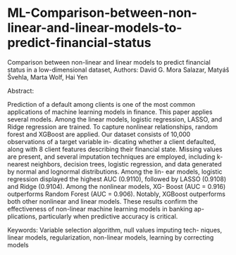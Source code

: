 # ML-Comparison-between-non-linear-and-linear-models-to-predict-financial-status
Comparison between non-linear and linear models to predict financial status in a low-dimensional dataset, Authors: David G. Mora Salazar, Matyáš Švehla, Marta Wolf, Hai Yen

Abstract:

Prediction of a default among clients is one of the most common applications
of machine learning models in finance. This paper applies several models.
Among the linear models, logistic regression, LASSO, and Ridge regression
are trained. To capture nonlinear relationships, random forest and XGBoost
are applied. Our dataset consists of 10,000 observations of a target variable in-
dicating whether a client defaulted, along with 8 client features describing their
financial state. Missing values are present, and several imputation techniques
are employed, including k-nearest neighbors, decision trees, logistic regression,
and data generated by normal and lognormal distributions. Among the lin-
ear models, logistic regression displayed the highest AUC (0.9110), followed
by LASSO (0.9108) and Ridge (0.9104). Among the nonlinear models, XG-
Boost (AUC = 0.916) outperforms Random Forest (AUC = 0.906). Notably,
XGBoost outperforms both other nonlinear and linear models. These results
confirm the effectiveness of non-linear machine learning models in banking ap-
plications, particularly when predictive accuracy is critical.

Keywords: Variable selection algorithm, null values imputing tech-
niques, linear models, regularization, non-linear models, learning by
correcting models
